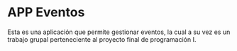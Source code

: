 # APP Eventos
Esta es una aplicación que permite gestionar eventos, la cual a su vez es un trabajo grupal perteneciente al proyecto final de programación I.
